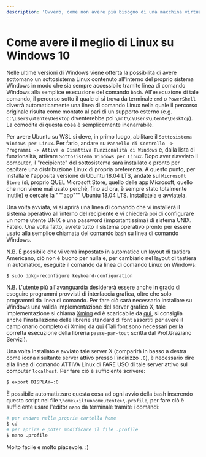 ```yaml
---
description: 'Ovvero, come non avere più bisogno di una macchina virtuale'
---
```


# Come avere il meglio di Linux su Windows 10

Nelle ultime versioni di Windows viene offerta la possibilità di avere sottomano un sottosistema Linux contenuto all'interno del proprio sistema Windows in modo che sia sempre accessibile tramite linea di comando Windows alla semplice esecuzione del comando `bash`. All'esecuzione di tale comando, il percorso sotto il quale ci si trova da terminale `cmd` o `PowerShell` diverrà automaticamente una linea di comando Linux nella quale il percorso originale risulta come montato al pari di un supporto esterno \(e.g. `C:\Users\utente\Desktop` diventerebbe poi `\mnt\c\Users\utente\Desktop`\). La comodità di questa cosa è semplicemente inenarrabile.

Per avere Ubuntu su WSL si deve, in primo luogo, abilitare il `Sottosistema Windows per Linux`. Per farlo, andare su `Pannello di Controllo -> Programmi -> Attiva o Disattiva Funzionalità di Windows` e, dalla lista di funzionalità, attivare `Sottosistema Windows per Linux`. Dopo aver riavviato il computer, il "recipiente" del sottosistema sarà installato e pronto per ospitare una distribuzione Linux di propria preferenza. A questo punto, per installare l'apposita versione di Ubuntu 18.04 LTS, andate sul `Microsoft Store` \(sì, proprio QUEL Microsoft Store, quello delle app Microsoft, quello che non viene mai usato perché, fino ad ora, è sempre stato totalmente inutile\) e cercate la """app""" Ubuntu 18.04 LTS. Installatela e avviatela.

Una volta avviata, vi si aprirà una linea di comando che vi installerà il sistema operativo all'interno del recipiente e vi chiederà poi di configurare un nome utente UNIX e una password \(importantissima\) di sistema UNIX. Fatelo. Una volta fatto, avrete tutto il sistema operativo pronto per essere usato alla semplice chiamata del comando `bash` su linea di comando Windows.

N.B. È possibile che vi verrà impostato in automatico un layout di tastiera Americano, ciò non è buono per nulla e, per cambiarlo nel layout di tastiera in automatico, eseguite il comando da linea di comando Linux on Windows:

```bash
$ sudo dpkg-reconfigure keyboard-configuration
```

N.B. L'utente più all'avanguardia desidererà essere anche in grado di eseguire programmi provvisti di interfaccia grafica, oltre che solo programmi da linea di comando. Per fare ciò sarà necessario installare su Windows una valida implementazione del server grafico X, tale implementazione si chiama [Xming](http://www.straightrunning.com/XmingNotes/) ed è scaricabile da [qui](https://sourceforge.net/projects/xming/files/Xming/6.9.0.31/Xming-6-9-0-31-setup.exe/download), si consiglia anche l'installazione delle librerie standard di font assortiti per avere il campionario completo di Xming da [qui](https://sourceforge.net/projects/xming/files/Xming-fonts/7.7.0.10/Xming-fonts-7-7-0-10-setup.exe/download) \(Tali font sono necessari per la corretta esecuzione della libreria `passe-par-tout` scritta dal Prof.Graziano Servizi\).

Una volta installato e avviato tale server X \(comparirà in basso a destra come icona risultante server attivo presso l'indirizzo `.0`\), è necessario dire alla linea di comando ATTIVA Linux di FARE USO di tale server attivo sul computer `localhost`. Per fare ciò è sufficiente scrivere:

```bash
$ export DISPLAY=:0
```

È possibile automatizzare questa cosa ad ogni avvio della bash inserendo questo script nel file `\home\<iltuonomeutente>\.profile`, per fare ciò è sufficiente usare l'editor `nano` da terminale tramite i comandi:

```bash
# per andare nella propria cartella home
$ cd
# per aprire e poter modificare il file .profile
$ nano .profile
```

Molto facile e molto piacevole. :\)

